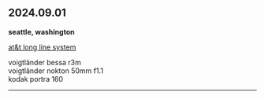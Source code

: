 ## 2024.09.01
**seattle, washington**

[at&t long line system](https://telephoneworld.org/long-distance-companies/att-long-distance-network/history-of-att-long-lines/)

voigtländer bessa r3m <br>
voigtländer nokton 50mm f1.1 <br>
kodak portra 160<br>

---

